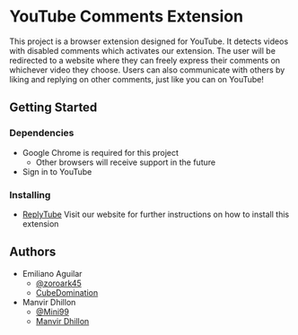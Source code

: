 YouTube Comments Extension
==========================
This project is a browser extension designed for YouTube. It detects videos with disabled comments which activates our extension. The user will be redirected to a website where they can freely express their comments on whichever video they choose. Users can also communicate with others by liking and replying on other comments, just like you can on YouTube!

## Getting Started
### Dependencies
* Google Chrome is required for this project
  * Other browsers will receive support in the future
* Sign in to YouTube

### Installing
* [ReplyTube](https://replytu.be/) Visit our website for further instructions on how to install this extension

## Authors
* Emiliano Aguilar
  * [@zoroark45](https://github.com/zoroark45)
  * [CubeDomination](https://www.cubedomination.com/)
* Manvir Dhillon
  * [@Mini99](https://github.com/Mini99)
  * [Manvir Dhillon](https://manvirdhillon.com/)
